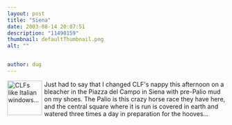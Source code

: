 ```yaml
---
layout: post
title: "Siena"
date: 2003-08-14 20:07:51
description: "11490159"
thumbnail: defaultThumbnail.png
alt: ""


author: dug
---
```


<p><a href="http://www.donkeyontheedge.com/i/CLF_siena_big.jpg" target="jerbamatte"><img src="http://www.donkeyontheedge.com/i/CLF_siena_small.jpg" width="80" height="80" border="0" align="left" alt="CLFs like Italian windows..." style="padding:0;margin:0 5px 0 0;" /></a>Just had to say that I changed <span class="caps">CLF'</span>s nappy this afternoon on a bleacher in the Piazza del Campo in Siena with pre-Palio mud on my shoes. The Palio is this crazy horse race they have here, and the central square where it is run is covered in earth and watered three times a day in preparation for the hooves...</p>
